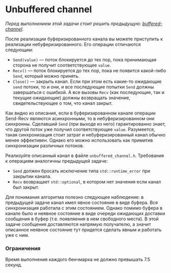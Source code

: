 # Unbuffered channel

*Перед выполнением этой задачи стоит решить предыдущую: [buffered-channel](../buffered-channel/).*

После реализации буферизированного канала вы можете приступить к реализации небуферизированного. Его операции отличаются следующим:
* `Send(value)` — поток блокируется до тех пор, пока принимающая сторона не получит соответствующее `value`.
* `Recv()` — поток блокируется до тех пор, пока не появится какой-либо `Send`, который можно принять.
* `Close()` — закрыть канал. Если при этом есть какие-то ожидающие `send` потоки, то и они, и все последующие попытки `Send` должны завершаться с ошибкой.
А все вызовы `Recv` (как последующие, так и текущие ожидающие) должны возвращать значение, свидетельствующее о том, что канал закрыт.

Как видно из описания, если в буферизированном канале операции Send-Recv являются асинхронными, то в небуферизированном они синхронны.
Сделавший `Send` (при выходе из него) гарантированно знает, что другой поток уже получил соответствующее `value`. Разумеется, такая синхронизация стоит затрат и небуферизированный канал
обычно менее эффективен. Однако его можно использовать как примитив синхронизации различных потоков.

Реализуйте описанный канал в файле `unbuffered_channel.h`. Требования к операциям аналогичны предыдущей задаче:
* `Send` должен бросать исключение типа `std::runtime_error` при закрытии канала.
* `Recv` возвращает `std::optional`, в котором нет значения если канал был закрыт.

Для понимания алгоритма полезно следующее наблюдение: в предыдущей задаче канал имел явное состояние в виде буфера. Вся синхронизация работала с этим состоянием. Однако помимо буфера
в канале было и неявное состояние в виде очереди ожидающих доставки сообщения в буфер (т.е. появляения в нем свободного места). В этой задаче сообщения доставляются напрямую получателю, а значит
описанное неявное состояние тут придется сделать явным и работать уже с ним.

### Ограничения
Время выполнения каждого бенчмарка не должно превышать 7.5 секунд.
